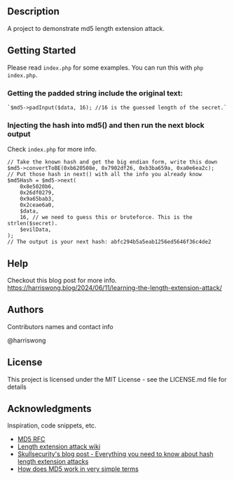 ## Description

A project to demonstrate md5 length extension attack. 

## Getting Started
Please read `index.php` for some examples. You can run this with `php index.php`.

### Getting the padded string include the original text:
```
`$md5->padInput($data, 16); //16 is the guessed length of the secret.`
```

### Injecting the hash into md5() and then run the next block output
Check `index.php` for more info.
```
// Take the known hash and get the big endian form, write this down
$md5->convertToBE(0xb620508e, 0x7902df26, 0xb3ba659a, 0xa0e6ea2c); 
// Put those hash in next() with all the info you already know
$md5Hash = $md5->next(
    0x8e5020b6,
    0x26df0279,
    0x9a65bab3,
    0x2ceae6a0,
    $data,
    16, // we need to guess this or bruteforce. This is the strlen($secret).
    $evilData,
);
// The output is your next hash: abfc294b5a5eab1256ed5646f36c4de2
```

## Help
Checkout this blog post for more info. https://harriswong.blog/2024/06/11/learning-the-length-extension-attack/

## Authors

Contributors names and contact info

@harriswong

## License

This project is licensed under the MIT License - see the LICENSE.md file for details

## Acknowledgments

Inspiration, code snippets, etc.
* [MD5 RFC](https://www.ietf.org/rfc/rfc1321.txt)
* [Length extension attack wiki](https://en.wikipedia.org/wiki/Length_extension_attack)
* [Skullsecurity's blog post - Everything you need to know about hash length extension attacks](https://www.skullsecurity.org/2012/everything-you-need-to-know-about-hash-length-extension-attacks)
* [How does MD5 work in very simple terms](https://www.reddit.com/r/cryptography/comments/q5ry44/how_does_md5_work_in_very_simple_terms/)
